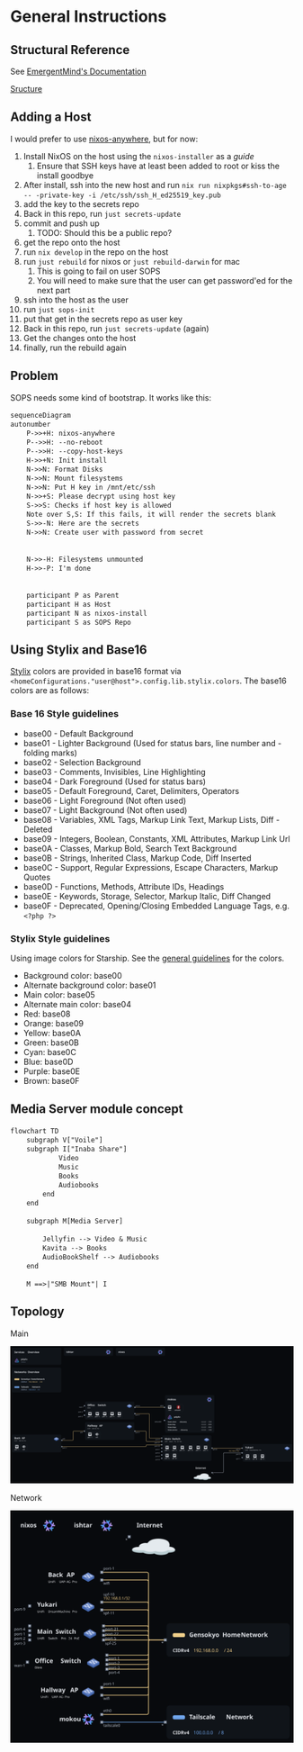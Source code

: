 # General Instructions

## Structural Reference

See [EmergentMind's Documentation](original/anatomy.md)

[Sructure](structure.adoc)

## Adding a Host

I would prefer to use [nixos-anywhere](https://nix-community.github.io/nixos-anywhere/), but for now:

1. Install NixOS on the host using the `nixos-installer` as a _guide_
   1. Ensure that SSH keys have at least been added to root or kiss the install goodbye
1. After install, ssh into the new host and run `nix run nixpkgs#ssh-to-age -- -private-key -i /etc/ssh/ssh_H_ed25519_key.pub`
1. add the key to the secrets repo
1. Back in this repo, run `just secrets-update`
1. commit and push up
   1. TODO: Should this be a public repo?
1. get the repo onto the host
1. run `nix develop` in the repo on the host
1. run `just rebuild` for nixos or `just rebuild-darwin` for mac
   1. This is going to fail on user SOPS
   1. You will need to make sure that the user can get password'ed for the next part
1. ssh into the host as the user
1. run `just sops-init`
1. put that get in the secrets repo as user key
1. Back in this repo, run `just secrets-update` (again)
1. Get the changes onto the host
1. finally, run the rebuild again


## Problem

SOPS needs some kind of bootstrap. It works like this:

```mermaid
sequenceDiagram
autonumber
    P->>+H: nixos-anywhere
    P-->>H: --no-reboot
    P-->>H: --copy-host-keys
    H->>+N: Init install
    N->>N: Format Disks
    N->>N: Mount filesystems
    N->>N: Put H key in /mnt/etc/ssh
    N->>+S: Please decrypt using host key
    S->>S: Checks if host key is allowed
    Note over S,S: If this fails, it will render the secrets blank
    S->>-N: Here are the secrets
    N->>N: Create user with password from secret


    N->>-H: Filesystems unmounted
    H->>-P: I'm done


    participant P as Parent
    participant H as Host
    participant N as nixos-install
    participant S as SOPS Repo
```

## Using Stylix and Base16

[Stylix](https://stylix.danth.me/) colors are provided in base16 format via `<homeConfigurations."user@host">.config.lib.stylix.colors`. The base16 colors are as follows:

### Base 16 Style guidelines

- base00 - Default Background
- base01 - Lighter Background (Used for status bars, line number and - folding marks)
- base02 - Selection Background
- base03 - Comments, Invisibles, Line Highlighting
- base04 - Dark Foreground (Used for status bars)
- base05 - Default Foreground, Caret, Delimiters, Operators
- base06 - Light Foreground (Not often used)
- base07 - Light Background (Not often used)
- base08 - Variables, XML Tags, Markup Link Text, Markup Lists, Diff - Deleted
- base09 - Integers, Boolean, Constants, XML Attributes, Markup Link Url
- base0A - Classes, Markup Bold, Search Text Background
- base0B - Strings, Inherited Class, Markup Code, Diff Inserted
- base0C - Support, Regular Expressions, Escape Characters, Markup Quotes
- base0D - Functions, Methods, Attribute IDs, Headings
- base0E - Keywords, Storage, Selector, Markup Italic, Diff Changed
- base0F - Deprecated, Opening/Closing Embedded Language Tags, e.g. `<?php ?>`

### Stylix Style guidelines

Using image colors for Starship. See the [general guidelines](https://stylix.danth.me/styling.html#images) for the colors.

- Background color: base00
- Alternate background color: base01
- Main color: base05
- Alternate main color: base04
- Red: base08
- Orange: base09
- Yellow: base0A
- Green: base0B
- Cyan: base0C
- Blue: base0D
- Purple: base0E
- Brown: base0F

## Media Server module concept
```mermaid
flowchart TD
    subgraph V["Voile"]
    subgraph I["Inaba Share"]
            Video
            Music
            Books
            Audiobooks
        end
    end

    subgraph M[Media Server]

        Jellyfin --> Video & Music
        Kavita --> Books
        AudioBookShelf --> Audiobooks
    end

    M ==>|"SMB Mount"| I
```

## Topology

Main

![Main](./topology/images/main.svg)

Network

![Networks](./topology/images/network.svg)

